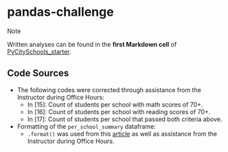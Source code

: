 # pandas-challenge

> [!Note]
> Written analyses can be found in the **first Markdown cell** of [PyCitySchools_starter](/PyCitySchools/PyCitySchools_starter.ipynb).

## Code Sources
- The following codes were corrected through assistance from the Instructor during Office Hours:
    - In [15]: Count of students per school with math scores of 70+.
    - In [16]: Count of students per school with reading scores of 70+.
    - In [17]: Count of students per school that passed both criteria above.
- Formatting of the `per_school_summary` dataframe:
    - `.format()` was used from this [article](https://pbpython.com/styling-pandas.html) as well as assistance from the Instructor during Office Hours.